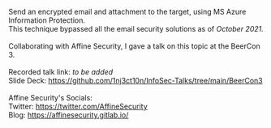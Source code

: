 Send an encrypted email and attachment to the target, using MS Azure Information Protection.
\
This technique bypassed all the email security solutions as of *October 2021.*
\
\
Collaborating with Affine Security, I gave a talk on this topic at the BeerCon 3.
\
\
Recorded talk link: *to be added*
\
Slide Deck: https://github.com/1nj3ct10n/InfoSec-Talks/tree/main/BeerCon3
\
\
Affine Security's Socials: 
\
Twitter: https://twitter.com/AffineSecurity
\
Blog: https://affinesecurity.gitlab.io/
